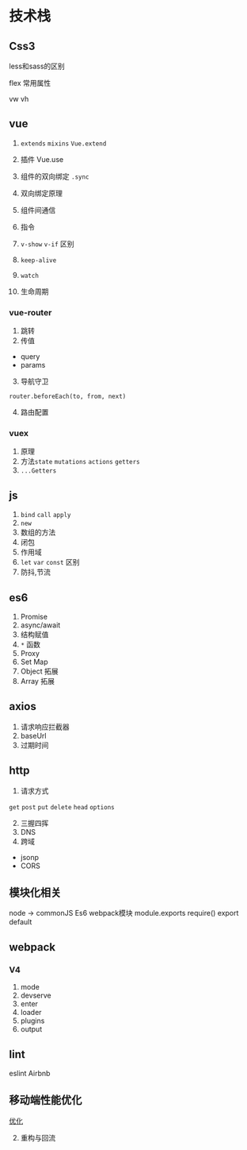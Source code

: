 # 技术栈


## Css3

less和sass的区别

flex 常用属性

vw vh


## vue

1. `extends`  `mixins` `Vue.extend`


2. 插件 Vue.use


3. 组件的双向绑定 `.sync`
4. 双向绑定原理
5. 组件间通信
6. 指令
7. `v-show` `v-if` 区别
8. `keep-alive`
9. `watch`
10. 生命周期


### vue-router
1. 跳转
2. 传值
  + query
  + params
3. 导航守卫

`router.beforeEach(to, from, next)`

4. 路由配置
### vuex
1. 原理
2. 方法`state`  `mutations` `actions` `getters`
3. `...Getters`

## js
1. `bind` `call` `apply`
2. `new`
2. 数组的方法
3. 闭包
4. 作用域
5. `let` `var` `const` 区别
6. 防抖,节流


## es6

1. Promise
2. async/await
3. 结构赋值
4. `*` 函数
5. Proxy
6. Set Map
7. Object 拓展
8. Array 拓展

## axios
1. 请求响应拦截器
2. baseUrl
3. 过期时间

## http
1. 请求方式 

`get` `post` `put` `delete` `head` `options`

2. 三握四挥
3. DNS
4. 跨域
 + jsonp
 + CORS

## 模块化相关
node -> commonJS
Es6
webpack模块
module.exports
require()
export default

## webpack


### V4

1. mode
2. devserve
3. enter
4. loader
5. plugins
6. output


## lint

eslint  Airbnb



## 移动端性能优化

[优化](https://juejin.im/post/5a45d8e2f265da431e1715b9)

2. 重构与回流